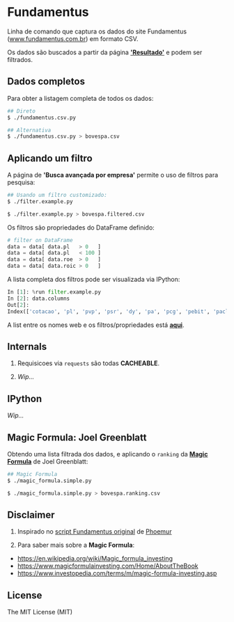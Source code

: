 # Fundamentus

Linha de comando que captura os dados do site Fundamentus (www.fundamentus.com.br) em formato CSV.

Os dados são buscados a partir da página [**'Resultado'**](http://www.fundamentus.com.br/resultado.php) e podem ser filtrados.


## Dados completos

Para obter a listagem completa de todos os dados:

```bash
## Direto
$ ./fundamentus.csv.py

## Alternativa
$ ./fundamentus.csv.py > bovespa.csv
```

## Aplicando um filtro

A página de **'Busca avançada por empresa'** permite o uso de filtros para pesquisa:

```bash
## Usando um filtro customizado:
$ ./filter.example.py

$ ./filter.example.py > bovespa.filtered.csv
```

Os filtros são propriedades do DataFrame definido:

```python
# filter on DataFrame
data = data[ data.pl   > 0   ]
data = data[ data.pl   < 100 ]
data = data[ data.roe  > 0   ]
data = data[ data.roic > 0   ]
```

A lista completa dos filtros pode ser visualizada via IPython:
```python
In [1]: %run filter.example.py
In [2]: data.columns
Out[2]:
Index(['cotacao', 'pl', 'pvp', 'psr', 'dy', 'pa', 'pcg', 'pebit', 'pacl', 'evebit', 'evebitda', 'mrgebit', 'mrgliq', 'roic', 'roe', 'liqc', 'liq2m', 'patrliq', 'divbpatr', 'c5y'], dtype='object', name='Multiples')
```

A list entre os nomes web e os filtros/propriedades está [**aqui**](https://github.com/mv/fundamentus/blob/00e75054be3eeda643bc5f86540332df854ae1bc/fundamentus/resultado.py#L111).

## Internals

1. Requisicoes via `requests` são todas **CACHEABLE**.

2. *Wip...*


## IPython

*Wip...*



## Magic Formula: Joel Greenblatt

Obtendo uma lista filtrada dos dados, e aplicando o `ranking` da [**Magic Formula**](https://www.magicformulainvesting.com/Home/AboutTheBook) de Joel Greenblatt:

```bash
## Magic Formula
$ ./magic_formula.simple.py

$ ./magic_formula.simple.py > bovespa.ranking.csv
```

## Disclaimer

1. Inspirado no [script Fundamentus original](https://github.com/phoemur/fundamentus) de [Phoemur](https://github.com/phoemur)

2. Para saber mais sobre a **Magic Formula**:
  * https://en.wikipedia.org/wiki/Magic_formula_investing
  * https://www.magicformulainvesting.com/Home/AboutTheBook
  * https://www.investopedia.com/terms/m/magic-formula-investing.asp


## License

The MIT License (MIT)

